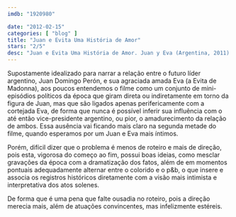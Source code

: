 ```yaml
---
imdb: "1920980"

date: "2012-02-15"
categories: [ "blog" ]
title: "Juan e Evita Uma História de Amor"
stars: "2/5"
desc: "Juan e Evita Uma História de Amor. Juan y Eva (Argentina, 2011). Dirigido por Paula de Luque. Escrito por Paula de Luque. Com Osmar Núñez, Julieta Díaz, Alfredo Casero, Fernán Mirás, Sergio Boris, María Ucedo, Alberto Ajaka, Lorena Vega, Fabián Arenillas."
---
```

Supostamente idealizado para narrar a relação entre o futuro líder argentino, Juan Domingo Perón, e sua agraciada amada Eva (a Evita de Madonna), aos poucos entendemos o filme como um conjunto de mini-episódios políticos da época que giram direta ou indiretamente em torno da figura de Juan, mas que são ligados apenas perifericamente com a cortejada Eva, de forma que nunca é possível inferir sua influência com o até então vice-presidente argentino, ou pior, o amadurecimento da relação de ambos. Essa ausência vai ficando mais claro na segunda metade do filme, quando esperamos por um Juan e Eva mais íntimos.

Porém, difícil dizer que o problema é menos de roteiro e mais de direção, pois esta, vigorosa do começo ao fim, possui boas ideias, como mesclar gravações da época com a dramatização dos fatos, além de em momentos pontuais adequadamente alternar entre o colorido e o p&b, o que insere e associa os registros históricos diretamente com a visão mais intimista e interpretativa dos atos solenes.

De forma que é uma pena que falte ousadia no roteiro, pois a direção merecia mais, além de atuações convincentes, mas infelizmente estéreis.

